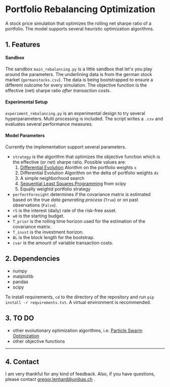 # Portfolio Rebalancing Optimization
A stock price simulation that optimizes the rolling net sharpe ratio of a portfolio. The model supports several heuristic optimization algorithms.

## 1. Features
#### Sandbox
The sandbox `main_rebalancing.py` is a little sandbox that let's you play around the parameters. The underlining data is from the german stock market (`germanstocks.csv`). The data is being bootstrapped to ensure a different outcome for every simulation. The objective function is the effective (net) sharpe ratio _after transaction costs_. 
#### Experimental Setup
`experiment_rebalancing.py` is an experimental design to try several hyperparameters. Multi processing is included. The script writes a `.csv` and evaluates several performance measures.
#### Model Parameters
Currently the implementation support several parameters.
- `strategy` is the algorithm that optimizes the objective function which is the effective (or net) sharpe ratio. Possible values are:
    1. [Differential Evolution](https://link.springer.com/article/10.1023/A:1008202821328) Alorithm on the portfolio weights `x`
    2. Differential Evolution Algorithm on the delta of portfolio weights `dx`
    3. A simple neighborhood search
    4. [Sequential Least Squares Programming](https://docs.scipy.org/doc/scipy/reference/optimize.minimize-slsqp.html) from scipy
    5. Equally weightd portfolio strategy
- `perfectForesight` determines if the covariance matrix is estimated based on the true _data generating process_ (`True`) or on past observations (`False`).
- `rS` is the interest (daily) rate of the risk-free asset.
- `w0` is the starting budget.
- `T_prior` is the rolling time horizon used for the estimation of the covariance matrix.
- `T_invst` is the investment horizon. 
- `BL` is the block length for the bootstrap.
- `cvar` is the amount of variable transaction costs.

## 2. Dependencies
- numpy 
- matplotlib 
- pandas 
- scipy

To install requirements,  `cd` to the directory of the repository and run `pip install -r requirements.txt`. A virtual environment is recommended. 

## 3. TO DO 
- other evolutionary optimization algorithms, i.e. [Particle Swarm Optimization](https://www.sciencedirect.com/topics/engineering/particle-swarm-optimization)
- other objective functions 
---
## 4. Contact
I am very thankful for any kind of feedback. Also, if you have questions, please contact gregor.lenhard@unibas.ch .